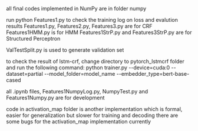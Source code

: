 all final codes implemented in NumPy are in folder numpy

run python Features1.py to check the training log on loss and evalution results
Features1.py, Features2.py, Features3.py are for CRF
Features1HMM.py is for HMM
Features1StrP.py and Features3StrP.py are for Structured Perceptron

ValTestSplit.py is used to generate validation set

to check the result of lstm-crf, change directory to pytorch_lstmcrf folder and run the following command:
python trainer.py --device=cuda:0 --dataset=partial --model_folder=model_name --embedder_type=bert-base-cased

all .ipynb files, Features1NumpyLog.py, NumpyTest.py and Features1Numpy.py are for development

code in activation_map folder is another implementation which is formal, easier for generalization but slower for training and decoding
there are some bugs for the activation_map implementation currently
